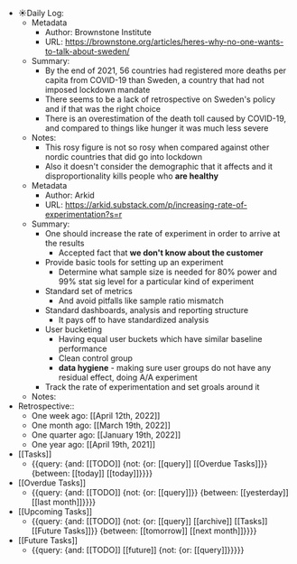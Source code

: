 - ☀️Daily Log:
    - Metadata 
        - Author: Brownstone Institute 
        - URL: https://brownstone.org/articles/heres-why-no-one-wants-to-talk-about-sweden/
    - Summary: 
        - By the end of 2021, 56 countries had registered more deaths per capita from COVID-19 than Sweden, a country that had not imposed lockdown mandate 
        - There seems to be a lack of retrospective on Sweden's policy and if that was the right choice
        - There is an overestimation of the death toll caused by COVID-19, and compared to things like hunger it was much less severe
    - Notes:
        - This rosy figure is not so rosy when compared against other nordic countries that did go into lockdown
        - Also it doesn't consider the demographic that it affects and it disproportionality kills people who __are healthy__
    - Metadata
        - Author: Arkid
        - URL: https://arkid.substack.com/p/increasing-rate-of-experimentation?s=r
    - Summary:
        - One should increase the rate of experiment in order to arrive at the results
            - Accepted fact that __we don't know about the customer__
        - Provide basic tools for setting up an experiment
            - Determine what sample size is needed for 80% power and 99% stat sig level for a particular kind of experiment
        - Standard set of metrics
            - And avoid pitfalls like sample ratio mismatch
        - Standard dashboards, analysis and reporting structure
            - It pays off to have standardized analysis
        - User bucketing
            - Having equal user buckets which have similar baseline performance
            - Clean control group
            - **data hygiene** - making sure user groups do not have any residual effect, doing A/A experiment 
        - Track the rate of experimentation and set groals around it
    - Notes:
- Retrospective::
    - One week ago: [[April 12th, 2022]]
    - One month ago: [[March 19th, 2022]]
    - One quarter ago: [[January 19th, 2022]]
    - One year ago: [[April 19th, 2021]]
- [[Tasks]]
    - {{query: {and: [[TODO]] {not: {or: [[query]] [[Overdue Tasks]]}} {between: [[today]] [[today]]}}}}
- [[Overdue Tasks]]
    - {{query: {and: [[TODO]] {not: {or: [[query]]}} {between: [[yesterday]] [[last month]]}}}}
- [[Upcoming Tasks]]
    - {{query: {and: [[TODO]] {not: {or: [[query]] [[archive]] [[Tasks]] [[Future Tasks]]}} {between: [[tomorrow]] [[next month]]}}}}
- [[Future Tasks]]
    - {{query: {and: [[TODO]] [[future]] {not: {or: [[query]]}}}}}
